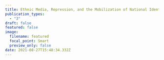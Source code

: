 ```yaml
---
title: Ethnic Media, Repression, and the Mobilization of National Identity 
publication_types:
  - "3"
draft: false
featured: false
image:
  filename: featured
  focal_point: Smart
  preview_only: false
date: 2021-08-27T15:48:34.332Z
---
```

